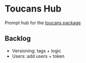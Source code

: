 # Toucans Hub
Prompt hub for the [toucans package](https://github.com/kasperjunge/toucans)

## Backlog
- Versioning: tags + logic
- Users: add users + token